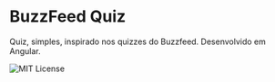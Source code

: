 # BuzzFeed Quiz
Quiz, simples, inspirado nos quizzes do Buzzfeed. Desenvolvido em Angular.

![MIT License](https://img.shields.io/badge/Angular-DD0031?style=for-the-badge&logo=angular&logoColor=white)


